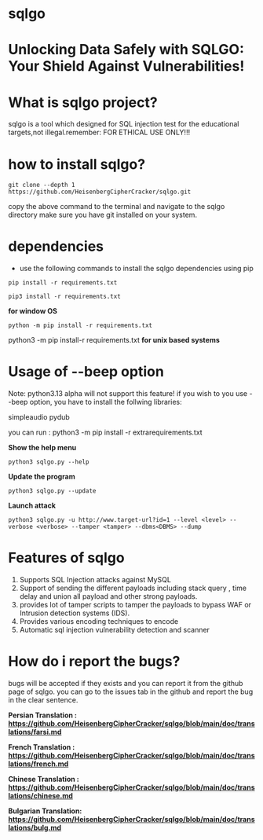 # sqlgo

# Unlocking Data Safely with SQLGO: Your Shield Against Vulnerabilities!

# What is sqlgo project?
sqlgo is a tool which designed for SQL injection test for the educational targets,not illegal.remember: FOR ETHICAL USE ONLY!!!

# how to install sqlgo?
```
git clone --depth 1 https://github.com/HeisenbergCipherCracker/sqlgo.git
```
copy the above command to the terminal and navigate to the sqlgo directory
make sure you have git installed on your system.

# dependencies
- use the following commands to install the sqlgo dependencies using pip 
```
pip install -r requirements.txt
```
```
pip3 install -r requirements.txt
```
**for window OS**
```
python -m pip install -r requirements.txt
```
python3 -m pip install-r requirements.txt
**for unix based systems**

# Usage of --beep option
Note: python3.13 alpha will not support this feature!
if you wish to you use --beep option, you have to install the follwing libraries:

simpleaudio
pydub

you can run : 
python3 -m pip install -r extrarequirements.txt


**Show the help menu**
```
python3 sqlgo.py --help
```

**Update the program**

```
python3 sqlgo.py --update
```

**Launch attack**
```
python3 sqlgo.py -u http://www.target-url?id=1 --level <level> --verbose <verbose> --tamper <tamper> --dbms<DBMS> --dump
```
# Features of sqlgo
1) Supports SQL Injection attacks against MySQL
2) Support of sending the different payloads including stack query , time delay and union all payload and other strong payloads.
3) provides lot of tamper scripts to tamper the payloads to  bypass WAF or Intrusion detection systems (IDS).
4) Provides various encoding techniques to encode
5) Automatic sql injection vulnerability detection and scanner 


# How do i report the bugs?
bugs will be accepted if they exists and you can report it from the github page of sqlgo. you can go to the issues tab in the github and report the bug in the clear sentence.

**Persian Translation : https://github.com/HeisenbergCipherCracker/sqlgo/blob/main/doc/translations/farsi.md**

**French Translation : https://github.com/HeisenbergCipherCracker/sqlgo/blob/main/doc/translations/french.md**

**Chinese Translation : https://github.com/HeisenbergCipherCracker/sqlgo/blob/main/doc/translations/chinese.md**

**Bulgarian Translation: https://github.com/HeisenbergCipherCracker/sqlgo/blob/main/doc/translations/bulg.md**
